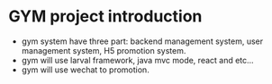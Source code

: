 # GYM project introduction
- gym system have three part: backend management system, user management system, H5 promotion system.
- gym will use larval framework, java mvc mode, react and etc...
- gym will use wechat to promotion.
